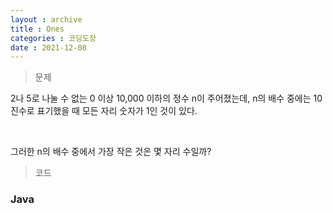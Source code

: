 ```yaml
---
layout : archive
title : Ones
categories : 코딩도장
date : 2021-12-08
---
```

> 문제 <br>

2나 5로 나눌 수 없는 0 이상 10,000 이하의 정수 n이 주어졌는데, n의 배수 중에는 10진수로 표기했을 때 모든 자리 숫자가 1인 것이 있다.

​

그러한 n의 배수 중에서 가장 작은 것은 몇 자리 수일까?

> 코드
### Java

<script src="https://gist.github.com/kwontaehoon/ba02089912b0d94c7067cd9087e2f564.js"></script>
